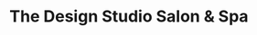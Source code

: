 ---
title: "The Design Studio Salon & Spa"
url: /zanesville/the-design-studio-salon-and-spa/
shop: hairdresser
---